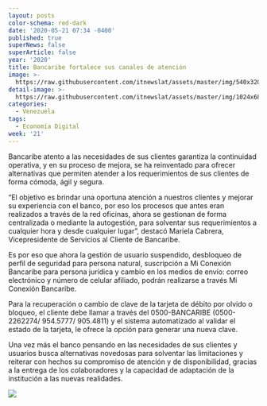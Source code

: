 ```yaml
---
layout: posts
color-schema: red-dark
date: '2020-05-21 07:34 -0400'
published: true
superNews: false
superArticle: false
year: '2020'
title: Bancaribe fortalece sus canales de atención
image: >-
  https://raw.githubusercontent.com/itnewslat/assets/master/img/540x320/Bancaribe-p.jpg
detail-image: >-
  https://raw.githubusercontent.com/itnewslat/assets/master/img/1024x680/Bancaribe-g.jpg
categories:
  - Venezuela
tags:
  - Economía Digital
week: '21'
---
```

Bancaribe atento a las necesidades de sus clientes garantiza la continuidad operativa, y en su proceso de mejora, se ha reinventado para ofrecer alternativas que permiten atender a los requerimientos de sus clientes de forma cómoda, ágil y segura.

“El objetivo es brindar una oportuna atención a nuestros clientes y mejorar su experiencia con el banco, por eso los procesos que antes eran realizados a través de la red oficinas, ahora se gestionan de forma centralizada o mediante la autogestión,  para solventar sus requerimientos a cualquier hora y desde cualquier lugar”, destacó Mariela Cabrera, Vicepresidente de Servicios al Cliente de Bancaribe. 

Es por eso que ahora la gestión de usuario suspendido, desbloqueo de perfil de seguridad para persona natural, suscripción a Mi Conexión Bancaribe para persona jurídica y cambio en los medios de envío: correo electrónico y número de celular afiliado, podrán realizarse a través Mi Conexión Bancaribe.

Para la recuperación o cambio de clave de la tarjeta de débito por olvido  o  bloqueo, el cliente debe llamar a través del  0500-BANCARIBE (0500-2262274/ 954.5777/ 905.4811) y el sistema automatizado al validar el estado de la tarjeta, le ofrece la opción para generar una nueva clave. 

Una vez más el banco pensando en las necesidades de sus clientes y usuarios busca alternativas novedosas para solventar las limitaciones y reiterar con hechos su  compromiso de atención y de disponibilidad, gracias a la entrega de los colaboradores y la capacidad de adaptación de la institución a las nuevas realidades.

<img src="https://tracker.metricool.com/c3po.jpg?hash=56f88a41e39ab42c063cc51676587a04"/>
